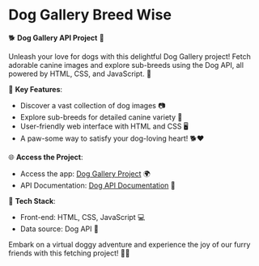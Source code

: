 # Dog Gallery Breed Wise 

🐕 **Dog Gallery API Project** 📸

Unleash your love for dogs with this delightful Dog Gallery project! Fetch adorable canine images and explore sub-breeds using the Dog API, all powered by HTML, CSS, and JavaScript. 🐾

🌟 **Key Features**:
- Discover a vast collection of dog images 📷
- Explore sub-breeds for detailed canine variety 🐶
- User-friendly web interface with HTML and CSS 🖥️
- A paw-some way to satisfy your dog-loving heart! 🐕❤️

🌐 **Access the Project**:
- Access the app: [Dog Gallery Project](https://rakeshmohantarai.github.io/Dog-Gallery-Coding-Ninjas/) 🌍
- API Documentation: [Dog API Documentation](https://dog.ceo/dog-api/documentation/) 🐾

🔧 **Tech Stack**:
- Front-end: HTML, CSS, JavaScript 💻
- Data source: Dog API 🐾

Embark on a virtual doggy adventure and experience the joy of our furry friends with this fetching project! 🐾🐩
